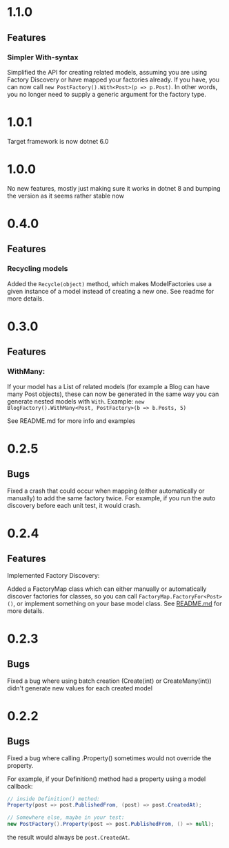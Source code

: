 # 1.1.0

## Features

### Simpler With-syntax

Simplified the API for creating related models, assuming you are using Factory Discovery or have mapped your factories
already. If you have, you can now call `new PostFactory().With<Post>(p => p.Post)`. In other words, you no longer need
to supply a generic argument for the factory type.

# 1.0.1

Target framework is now dotnet 6.0

# 1.0.0

No new features, mostly just making sure it works in dotnet 8 and bumping the version as it seems rather stable now

# 0.4.0

## Features

### Recycling models

Added the `Recycle(object)` method, which makes ModelFactories use a given instance of a model instead of creating a new
one. See readme for more details.

# 0.3.0

## Features

### WithMany:

If your model has a List of related models (for example a Blog can have many Post objects), these can now be generated
in the same way you can generate nested models with `With`.
Example: `new BlogFactory().WithMany<Post, PostFactory>(b => b.Posts, 5)`

See README.md for more info and examples

# 0.2.5

## Bugs

Fixed a crash that could occur when mapping (either automatically or manually) to add the same factory twice. For
example, if you run the auto discovery before each unit test, it would crash.

# 0.2.4

## Features

Implemented Factory Discovery:

Added a FactoryMap class which can either manually or automatically discover
factories for classes, so you can call `FactoryMap.FactoryFor<Post>()`,
or implement something on your base model class.
See [README.md](README.md) for more details.

# 0.2.3

## Bugs

Fixed a bug where using batch creation (Create(int) or CreateMany(int))
didn't generate new values for each created model

# 0.2.2

## Bugs

Fixed a bug where calling .Property() sometimes would not override the property.

For example, if your Definition() method had a property using a model callback:

```csharp
// inside Definition() method:
Property(post => post.PublishedFrom, (post) => post.CreatedAt);

// Somewhere else, maybe in your test:
new PostFactory().Property(post => post.PublishedFrom, () => null);
```

the result would always be `post.CreatedAt`. 
